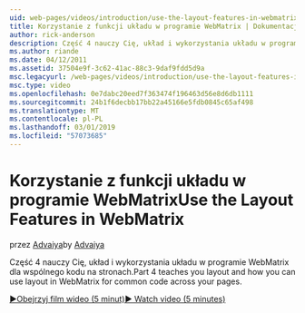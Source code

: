 ```yaml
---
uid: web-pages/videos/introduction/use-the-layout-features-in-webmatrix
title: Korzystanie z funkcji układu w programie WebMatrix | Dokumentacja firmy Microsoft
author: rick-anderson
description: Część 4 nauczy Cię, układ i wykorzystania układu w programie WebMatrix dla wspólnego kodu na stronach.
ms.author: riande
ms.date: 04/12/2011
ms.assetid: 37504e9f-3c62-41ac-88c3-9daf9fdd5d9a
msc.legacyurl: /web-pages/videos/introduction/use-the-layout-features-in-webmatrix
msc.type: video
ms.openlocfilehash: 0e7dabc20eed7f363474f196463d56e8d6db1111
ms.sourcegitcommit: 24b1f6decbb17bb22a45166e5fdb0845c65af498
ms.translationtype: MT
ms.contentlocale: pl-PL
ms.lasthandoff: 03/01/2019
ms.locfileid: "57073685"
---
```

<a name="use-the-layout-features-in-webmatrix"></a><span data-ttu-id="b393b-103">Korzystanie z funkcji układu w programie WebMatrix</span><span class="sxs-lookup"><span data-stu-id="b393b-103">Use the Layout Features in WebMatrix</span></span>
====================
<span data-ttu-id="b393b-104">przez [Advaiya](https://twitter.com/Advaiyasolns)</span><span class="sxs-lookup"><span data-stu-id="b393b-104">by [Advaiya](https://twitter.com/Advaiyasolns)</span></span>

<span data-ttu-id="b393b-105">Część 4 nauczy Cię, układ i wykorzystania układu w programie WebMatrix dla wspólnego kodu na stronach.</span><span class="sxs-lookup"><span data-stu-id="b393b-105">Part 4 teaches you layout and how you can use layout in WebMatrix for common code across your pages.</span></span>

[<span data-ttu-id="b393b-106">&#9654;Obejrzyj film wideo (5 minut)</span><span class="sxs-lookup"><span data-stu-id="b393b-106">&#9654; Watch video (5 minutes)</span></span>](https://channel9.msdn.com/Blogs/ASP-NET-Site-Videos/use-the-layout-features-in-webmatrix)

